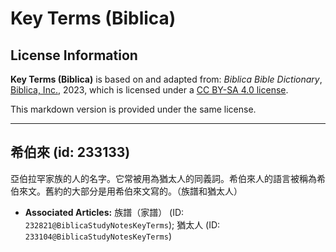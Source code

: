 # Key Terms (Biblica)

## License Information

**Key Terms (Biblica)** is based on and adapted from: _Biblica Bible Dictionary_, [Biblica, Inc.](https://www.biblica.com/), 2023, which is licensed under a [CC BY-SA 4.0 license](https://creativecommons.org/licenses/by-sa/4.0/legalcode.en).

This markdown version is provided under the same license.



--------------------------------

## 希伯來 (id: 233133)

亞伯拉罕家族的人的名字。它常被用為猶太人的同義詞。希伯來人的語言被稱為希伯來文。舊約的大部分是用希伯來文寫的。（族譜和猶太人）

* **Associated Articles:** 族譜（家譜） (ID: `232821@BiblicaStudyNotesKeyTerms`); 猶太人 (ID: `233104@BiblicaStudyNotesKeyTerms`)

